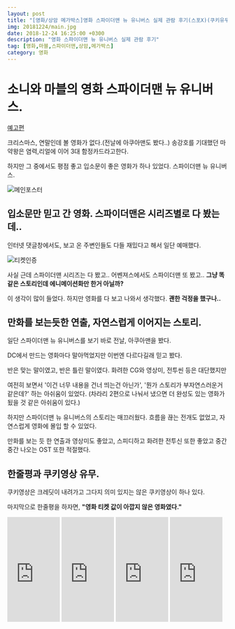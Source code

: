 ```yaml
---
layout: post
title: "[영화/상암 메가박스]영화 스파이더맨 뉴 유니버스 실제 관람 후기(스포X)(쿠키유무)"
img: 20181224/main.jpg
date: 2018-12-24 16:25:00 +0300
description: "영화 스파이더맨 뉴 유니버스 실제 관람 후기"
tag: [영화,마블,스파이더맨,상암,메가박스]
category: 영화
---
```


# 소니와 마블의 영화 스파이더맨 뉴 유니버스.

 [예고편](https://www.youtube.com/watch?v=vhkCBOsOoYY)
 
 크리스마스, 연말인데 볼 영화가 없다.(전날에 아쿠아맨도 봤다..) 송강호를 기대했던 마약왕은 염력,리얼에 이어 3대 함정카드라고한다.
 
 하지만 그 중에서도 평점 좋고 입소문이 좋은 영화가 하나 있었다. 스파이더맨 뉴 유니버스.
 
 ![메인포스터]({{site.url}}/assets/img/20181224/main.jpg)
 
## 입소문만 믿고 간 영화. 스파이더맨은 시리즈별로 다 봤는데.. 

 인터넷 댓글창에서도, 보고 온 주변인들도 다들 재밌다고 해서 일단 예매했다.
 
 ![티켓인증]({{site.url}}/assets/img/20181224/영화입장권.jpg)
 
 사실 근데 스파이더맨 시리즈는 다 봤고.. 어벤져스에서도 스파이더맨 또 봤고.. **그냥 똑같은 스토리인데 에니메이션화만 한거 아닐까?**
 
 이 생각이 많이 들었다. 하지만 영화를 다 보고 나와서 생각했다. **괜한 걱정을 했구나..**
 
## 만화를 보는듯한 연출, 자연스럽게 이어지는 스토리.
 
 일단 스파이더맨 뉴 유니버스를 보기 바로 전날, 아쿠아맨을 봤다.
 
 DC에서 만드는 영화마다 말아먹었지만 이번엔 다르다길래 믿고 봤다.
 
 반은 맞는 말이였고, 반은 틀린 말이였다. 화려한 CG와 영상미, 전투씬 등은 대단했지만
 
 여전히 보면서 '이건 너무 내용을 건너 띄는건 아닌가', '뭔가 스토리가 부자연스러운거 같은데?' 하는 아쉬움이 있었다.
 (차라리 2편으로 나눠서 냈으면 더 완성도 있는 영화가 됬을 것 같은 아쉬움이 있다.)
 
 하지만 스파이더맨 뉴 유니버스의 스토리는 매끄러웠다. 흐름을 끊는 전개도 없었고, 자연스럽게 영화에 몰입 할 수 있었다.
 
 만화를 보는 듯 한 연출과 영상미도 좋았고, 스피디하고 화려한 전투신 또한 좋았고 중간중간 나오는 OST 또한 적절했다.
 
## 한줄평과 쿠키영상 유무.
 
 쿠키영상은 크레딧이 내려가고 그다지 의미 있지는 않은 쿠키영상이 하나 있다.
 
 마지막으로 한줄평을 하자면, **"영화 티켓 값이 아깝지 않은 영화였다."**
 
 <iframe src="https://coupa.ng/bgd8RK" width="120" height="240" frameborder="0" scrolling="no"></iframe>
 <iframe src="https://coupa.ng/bgd803" width="120" height="240" frameborder="0" scrolling="no"></iframe>
 <iframe src="https://coupa.ng/bgd81d" width="120" height="240" frameborder="0" scrolling="no"></iframe>
 <iframe src="https://coupa.ng/bgd81x" width="120" height="240" frameborder="0" scrolling="no"></iframe>